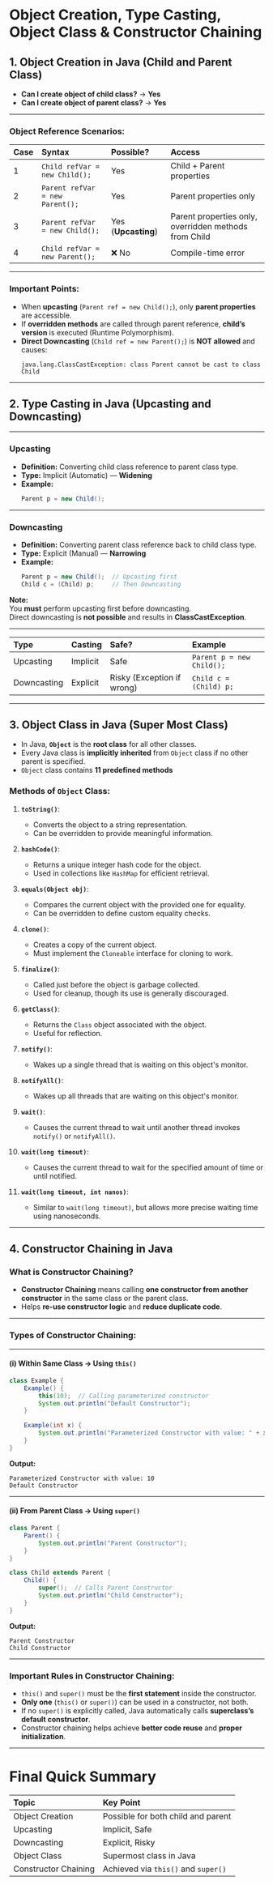 

#  Object Creation, Type Casting, Object Class & Constructor Chaining

## 1. Object Creation in Java (Child and Parent Class)

- **Can I create object of child class?** → **Yes**
- **Can I create object of parent class?** → **Yes**

---

### Object Reference Scenarios:

| Case | Syntax | Possible? | Access |
|:---|:---|:---|:---|
| 1 | `Child refVar = new Child();` | Yes | Child + Parent properties |
| 2 | `Parent refVar = new Parent();` | Yes | Parent properties only |
| 3 | `Parent refVar = new Child();` | Yes (**Upcasting**) | Parent properties only, overridden methods from Child |
| 4 | `Child refVar = new Parent();` | ❌ No | Compile-time error |

---

### Important Points:
- When **upcasting** (`Parent ref = new Child();`), only **parent properties** are accessible.
- If **overridden methods** are called through parent reference, **child’s version** is executed (Runtime Polymorphism).
- **Direct Downcasting** (`Child ref = new Parent();`) is **NOT allowed** and causes:
  ```
  java.lang.ClassCastException: class Parent cannot be cast to class Child
  ```

---

## 2. Type Casting in Java (Upcasting and Downcasting)

---

###  Upcasting

- **Definition:** Converting child class reference to parent class type.
- **Type:** Implicit (Automatic) — **Widening**
- **Example:**
  ```java
  Parent p = new Child();
  ```

---

### Downcasting

- **Definition:** Converting parent class reference back to child class type.
- **Type:** Explicit (Manual) — **Narrowing**
- **Example:**
  ```java
  Parent p = new Child();  // Upcasting first
  Child c = (Child) p;     // Then Downcasting
  ```

 **Note:**  
You **must** perform upcasting first before downcasting.  
Direct downcasting is **not possible** and results in **ClassCastException**.

---

| Type | Casting | Safe? | Example |
|:---|:---|:---|:---|
| Upcasting | Implicit  | Safe | `Parent p = new Child();` |
| Downcasting | Explicit  | Risky (Exception if wrong) | `Child c = (Child) p;` |

---

## 3. Object Class in Java (Super Most Class)

- In Java, **`Object`** is the **root class** for all other classes.
- Every Java class is **implicitly inherited** from `Object` class if no other parent is specified.
- `Object` class contains **11 predefined methods**

### **Methods of `Object` Class:**

1. **`toString()`**:  
   - Converts the object to a string representation.
   - Can be overridden to provide meaningful information.

2. **`hashCode()`**:  
   - Returns a unique integer hash code for the object.
   - Used in collections like `HashMap` for efficient retrieval.

3. **`equals(Object obj)`**:  
   - Compares the current object with the provided one for equality.
   - Can be overridden to define custom equality checks.

4. **`clone()`**:  
   - Creates a copy of the current object.
   - Must implement the `Cloneable` interface for cloning to work.

5. **`finalize()`**:  
   - Called just before the object is garbage collected.
   - Used for cleanup, though its use is generally discouraged.

6. **`getClass()`**:  
   - Returns the `Class` object associated with the object.
   - Useful for reflection.

7. **`notify()`**:  
   - Wakes up a single thread that is waiting on this object's monitor.

8. **`notifyAll()`**:  
   - Wakes up all threads that are waiting on this object's monitor.

9. **`wait()`**:  
   - Causes the current thread to wait until another thread invokes `notify()` or `notifyAll()`.

10. **`wait(long timeout)`**:  
    - Causes the current thread to wait for the specified amount of time or until notified.

11. **`wait(long timeout, int nanos)`**:  
    - Similar to `wait(long timeout)`, but allows more precise waiting time using nanoseconds.



---

## 4. Constructor Chaining in Java


### What is Constructor Chaining?

- **Constructor Chaining** means calling **one constructor from another constructor** in the same class or the parent class.
- Helps **re-use constructor logic** and **reduce duplicate code**.

---

### Types of Constructor Chaining:

---

####  (i) Within Same Class → Using `this()`

```java
class Example {
    Example() {
        this(10);  // Calling parameterized constructor
        System.out.println("Default Constructor");
    }

    Example(int x) {
        System.out.println("Parameterized Constructor with value: " + x);
    }
}
```

**Output:**
```
Parameterized Constructor with value: 10
Default Constructor
```

---

####  (ii) From Parent Class → Using `super()`

```java
class Parent {
    Parent() {
        System.out.println("Parent Constructor");
    }
}

class Child extends Parent {
    Child() {
        super();  // Calls Parent Constructor
        System.out.println("Child Constructor");
    }
}
```

**Output:**
```
Parent Constructor
Child Constructor
```

---

### Important Rules in Constructor Chaining:

- `this()` and `super()` must be the **first statement** inside the constructor.
- **Only one** (`this()` or `super()`) can be used in a constructor, not both.
- If no `super()` is explicitly called, Java automatically calls **superclass’s default constructor**.
- Constructor chaining helps achieve **better code reuse** and **proper initialization**.

---

#  Final Quick Summary

| Topic | Key Point |
|:---|:---|
| Object Creation | Possible for both child and parent |
| Upcasting | Implicit, Safe |
| Downcasting | Explicit, Risky |
| Object Class | Supermost class in Java |
| Constructor Chaining | Achieved via `this()` and `super()` |

